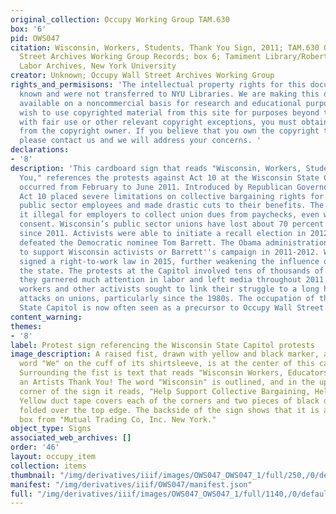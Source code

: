 ```yaml
---
original_collection: Occupy Working Group TAM.630
box: '6'
pid: OWS047
citation: Wisconsin, Workers, Students, Thank You Sign, 2011; TAM.630 Occupy Wall
  Street Archives Working Group Records; box 6; Tamiment Library/Robert F. Wagner
  Labor Archives, New York University
creator: Unknown; Occupy Wall Street Archives Working Group
rights_and_permisisons: 'The intellectual property rights for this document are not
  known and were not transferred to NYU Libraries. We are making this document publicly
  available on a noncommercial basis for research and educational purposes. If you
  wish to use copyrighted material from this site for purposes beyond those in accordance
  with fair use or other relevant copyright exceptions, you must obtain permission
  from the copyright owner. If you believe that you own the copyright to this document,
  please contact us and we will address your concerns. '
declarations:
- '8'
description: 'This cardboard sign that reads "Wisconsin, Workers, Students, Thank
  You," references the protests against Act 10 at the Wisconsin State Capitol that
  occurred from February to June 2011. Introduced by Republican Governor Scott Walker,
  Act 10 placed severe limitations on collective bargaining rights for the state''s
  public sector employees and made drastic cuts to their benefits. The law also made
  it illegal for employers to collect union dues from paychecks, even with a worker’s
  consent. Wisconsin’s public sector unions have lost about 70 percent of their members
  since 2011. Activists were able to initiate a recall election in 2012, but Walker
  defeated the Democratic nominee Tom Barrett. The Obama administration did little
  to support Wisconsin activists or Barrett''s campaign in 2011-2012. Walker later
  signed a right-to-work law in 2015, further weakening the influence of unions in
  the state. The protests at the Capitol involved tens of thousands of people, and
  they garnered much attention in labor and left media throughout 2011. Public sector
  workers and other activists sought to link their struggle to a long history of bipartisan
  attacks on unions, particularly since the 1980s. The occupation of the Wisconsin
  State Capitol is now often seen as a precursor to Occupy Wall Street. '
content_warning:
themes:
- '8'
label: Protest sign referencing the Wisconsin State Capitol protests
image_description: A raised fist, drawn with yellow and black marker, and with the
  word "We" on the cuff of its shirtsleeve, is at the center of this cardboard sign.
  Surrounding the fist is text that reads "Wisconsin Workers, Educators, Students,
  an Artists Thank You! The word "Wisconsin" is outlined, and in the upper right-hand
  corner of the sign it reads, "Help Support Collective Bargaining, Help Us All!"
  Yellow duct tape covers each of the corners and two pieces of black duct tape are
  folded over the top edge. The backside of the sign shows that it is a cardboard
  box from "Mutual Trading Co, Inc. New York."
object_type: Signs
associated_web_archives: []
order: '46'
layout: occupy_item
collection: items
thumbnail: "/img/derivatives/iiif/images/OWS047_OWS047_1/full/250,/0/default.jpg"
manifest: "/img/derivatives/iiif/OWS047/manifest.json"
full: "/img/derivatives/iiif/images/OWS047_OWS047_1/full/1140,/0/default.jpg"
---
```

